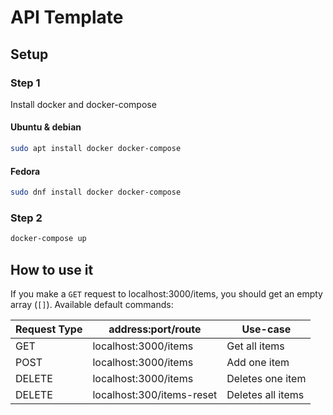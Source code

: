 # API Template

## Setup

### Step 1
Install docker and docker-compose

#### Ubuntu & debian
```bash
sudo apt install docker docker-compose
```
#### Fedora
```bash
sudo dnf install docker docker-compose
```

### Step 2
```bash
docker-compose up
```

## How to use it
If you make a `GET` request to localhost:3000/items, you should get an empty array (`[]`).
Available default commands:

| Request Type | address:port/route | Use-case |
| --- | --- | --- |
| GET | localhost:3000/items | Get all items |
| POST | localhost:3000/items | Add one item |
| DELETE | localhost:3000/items | Deletes one item |
| DELETE | localhost:300/items-reset | Deletes all items |

